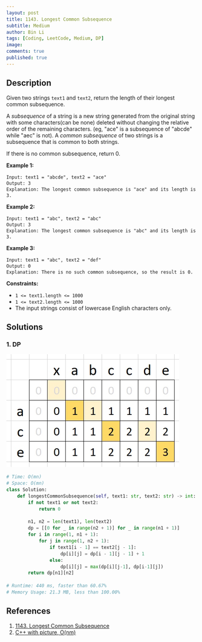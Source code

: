 ```yaml
---
layout: post
title: 1143. Longest Common Subsequence
subtitle: Medium
author: Bin Li
tags: [Coding, LeetCode, Medium, DP]
image: 
comments: true
published: true
---
```


## Description

Given two strings `text1` and `text2`, return the length of their longest common subsequence.

A *subsequence* of a string is a new string generated from the original string with some characters(can be none) deleted without changing the relative order of the remaining characters. (eg, "ace" is a subsequence of "abcde" while "aec" is not). A *common subsequence* of two strings is a subsequence that is common to both strings.

 

If there is no common subsequence, return 0.

 

**Example 1:**

```
Input: text1 = "abcde", text2 = "ace" 
Output: 3  
Explanation: The longest common subsequence is "ace" and its length is 3.
```

**Example 2:**

```
Input: text1 = "abc", text2 = "abc"
Output: 3
Explanation: The longest common subsequence is "abc" and its length is 3.
```

**Example 3:**

```
Input: text1 = "abc", text2 = "def"
Output: 0
Explanation: There is no such common subsequence, so the result is 0.
```

 

**Constraints:**

- `1 <= text1.length <= 1000`
- `1 <= text2.length <= 1000`
- The input strings consist of lowercase English characters only.


## Solutions
### 1. DP
![](/img/media/15783018023678.jpg)


```python
# Time: O(mn)
# Space: O(mn)
class Solution:
    def longestCommonSubsequence(self, text1: str, text2: str) -> int:
        if not text1 or not text2:
            return 0

        n1, n2 = len(text1), len(text2)
        dp = [[0 for _ in range(n2 + 1)] for _ in range(n1 + 1)]
        for i in range(1, n1 + 1):
            for j in range(1, n2 + 1):
                if text1[i - 1] == text2[j - 1]:
                    dp[i][j] = dp[i - 1][j - 1] + 1
                else:
                    dp[i][j] = max(dp[i][j-1], dp[i-1][j])
        return dp[n1][n2]
        
# Runtime: 440 ms, faster than 60.67%
# Memory Usage: 21.3 MB, less than 100.00%
```

## References
1. [1143. Longest Common Subsequence](https://leetcode.com/problems/longest-common-subsequence/description/)
2. [C++ with picture, O(nm)](https://leetcode.com/problems/longest-common-subsequence/discuss/348884/C%2B%2B-with-picture-O(nm))